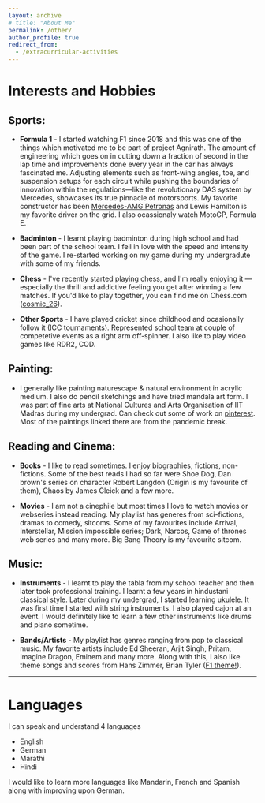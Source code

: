 ```yaml
---
layout: archive
# title: "About Me"
permalink: /other/
author_profile: true
redirect_from:
  - /extracurricular-activities
---
```


# Interests and Hobbies

## Sports: ##

* **Formula 1** - I started watching F1 since 2018 and this was one of the things which motivated me to be part of project Agnirath. The amount of engineering which goes on in cutting down a fraction of second in the lap time and improvements done every year in the car has always fascinated me. Adjusting elements such as front-wing angles, toe, and suspension setups for each circuit while pushing the boundaries of innovation within the regulations—like the revolutionary DAS system by Mercedes, showcases its true pinnacle of motorsports. My favorite constructor has been [Mercedes-AMG Petronas](https://www.mercedesamgf1.com/) and Lewis Hamilton is my favorite driver on the grid. I also ocassionaly watch MotoGP, Formula E.

* **Badminton** - I learnt playing badminton during high school and had been part of the school team. I fell in love with the speed and intensity of the game. I re-started working on my game during my undergradute with some of my friends.

* **Chess** - I've recently started playing chess, and I'm really enjoying it — especially the thrill and addictive feeling you get after winning a few matches. If you'd like to play together, you can find me on Chess.com ([cosmic_26](https://www.chess.com/member/cosmic_26)).

* **Other Sports** - I have played cricket since childhood and ocasionally follow it (ICC tournaments). Represented school team at couple of competetive events as a right arm off-spinner. I also like to play video games like RDR2, COD.


## Painting: ##

- I generally like painting naturescape & natural environment in acrylic medium. I also do pencil sketchings and have tried mandala art form. I was part of fine arts at National Cultures and Arts Organisation of IIT Madras during my undergrad. Can check out some of work on [pinterest](https://pin.it/2c8Ym5D8z). Most of the paintings linked there are from the pandemic break.

## Reading and Cinema: ##

* **Books** - I like to read sometimes. I enjoy biographies, fictions, non-fictions. Some of the best reads I had so far were Shoe Dog, Dan brown's series on character Robert Langdon (Origin is my favourite of them), Chaos by James Gleick and a few more.

* **Movies** - I am not a cinephile but most times I love to watch movies or webseries instead reading. My playlist has generes from sci-fictions, dramas to comedy, sitcoms. Some of my favourites include Arrival, Interstellar, Mission impossible series; Dark, Narcos, Game of thrones web series and many more. Big Bang Theory is my favourite sitcom.

## Music: ##

* **Instruments** - I learnt to play the tabla from my school teacher and then later took professional training. I learnt a few years in hindustani classical style. Later during my undergrad, I started learning ukulele. It was first time I started with string instruments. I also played cajon at an event. I would definitely like to learn a few other instruments like drums and piano sometime.

* **Bands/Artists** - My playlist has genres ranging from pop to classical music. My favorite artists include Ed Sheeran, Arjit Singh, Pritam, Imagine Dragon, Eminem and many more. Along with this, I also like theme songs and scores from Hans Zimmer, Brian Tyler ([F1 theme!](https://www.youtube.com/watch?v=8AYy-BcjRXg)).

<!-- ### Concerts:
Listening to live music has definitely moved up the things I like to do ever since I started playing multiple instruments. Appreciating the musicians skills 
List of concer -->


**************************************** 
# Languages

I can speak and understand 4 languages
* English
* German
* Marathi
* Hindi

I would like to learn more languages like Mandarin, French and Spanish along with improving upon German.